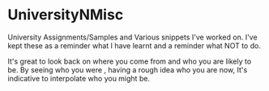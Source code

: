 UniversityNMisc
===============

University Assignments/Samples and Various snippets I've worked on.
I've kept these as a reminder what I have learnt and a reminder what NOT to do.

It's great to look back on where you come from and who you are likely to be.
By seeing who you were , having a rough idea who you are now, It's indicative to interpolate who you might be.
